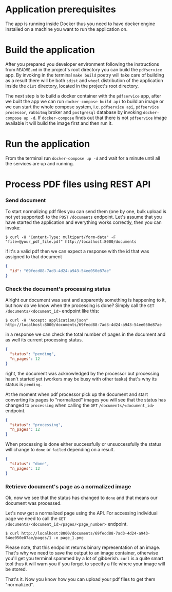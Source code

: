 # Application prerequisites

The app is running inside Docker thus you need to have docker engine installed on a machine you want to run the application on.

# Build the application

After you prepared you developer environment following the instructions from `README.md` in the project's root directory you can build the `pdfservice` app. By invoking in the terminal `make build` poetry will take care of building as a result there will be both `sdist` and `wheel` distribution of the application inside the `dist` directory, located in the project's root directory.

The next step is to build a docker container with the `pdfservice` app, after we built the app we can run `docker-compose build api` to build an image or we can start the whole compose system, i.e. `pdfservice api`, `pdfservice processor`, `rabbitmq` broker and `postgresql` database by invoking `docker-compose up -d`. If `docker-compose` finds out that there is not `pdfservice` image available it will build the image first and then run it.

# Run the application

From the terminal run `docker-compose up -d` and wait for a minute until all the services are up and running.

# Process PDF files using REST API

### Send document

To start normalizing pdf files you can send them (one by one, bulk upload is not yet supported) to the `POST` `/documents` endpoint. Let's assume that you have started the application and everything works correctly, then you can invoke:

``` shell
$ curl -H "Content-Type: multipart/form-data" -F "file=@your_pdf_file.pdf" http://localhost:8000/documents
```

if it's a valid pdf then we can expect a response with the id that was assigned to that document

``` json
{
  "id": "69fecd88-7ad3-4d24-a943-54ee050e87ae"
}
```

### Check the document's processing status

Alright our document was sent and apparently something is happening to it, but how do we know when the processing is done? Simply call the `GET` `/documents/<document_id>` endpoint like this:

``` shell
$ curl -H "Accept: application/json" http://localhost:8000/documents/69fecd88-7ad3-4d24-a943-54ee050e87ae
```

in a response we can check the total number of pages in the document and as well its current processing status.

```json
{
  "status": "pending",
  "n_pages": 12
}
```

right, the document was acknowledged by the processor but processing hasn't started yet (workers may be busy with other tasks) that's why its status is `pending`.

At the moment when pdf processor pick up the document and start converting its pages to "normalized" images you will see that the status has changed to `processing` when calling the `GET` `/documents/<document_id>` endpoint.

```json
{
  "status": "processing",
  "n_pages": 12
}
```

When processing is done either successfully or unsuccessfully the status will change to `done` or `failed` depending on a result.

```json
{
  "status": "done",
  "n_pages": 12
}
```

### Retrieve document's page as a normalized image

Ok, now we see that the status has changed to `done` and that means our document was processed. 

Let's now get a normalized page using the API. For accessing individual page we need to call the `GET` `/documents/<document_id>/pages/<page_number>` endpoint.

``` shell
$ curl http://localhost:8000/documents/69fecd88-7ad3-4d24-a943-54ee050e87ae/pages/1 -o page_1.png
```

Please note, that this endpoint returns binary representation of an image. That's why we need to save the output to an image container, otherwise you'll get you terminal spammed by a lot of gibberish. `curl` is a quite smart tool thus it will warn you if you forget to specify a file where your image will be stored.

That's it. Now you know how you can upload your pdf files to get them "normalized".

